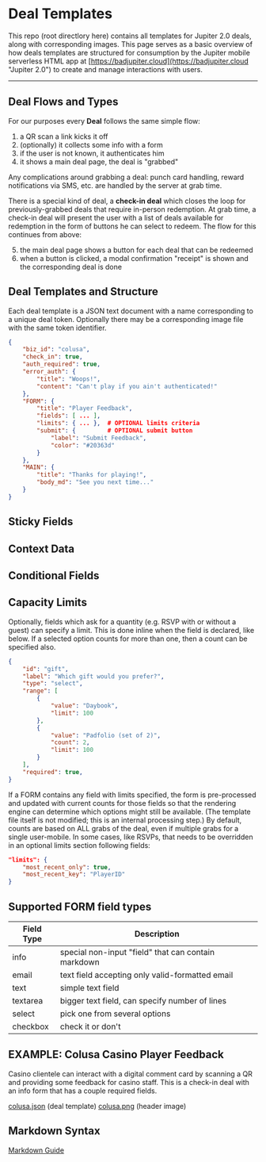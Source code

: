 # Deal Templates

This repo (root directlory here) contains all templates for Jupiter 2.0 deals, along with corresponding images.
This page serves as a basic overview of how deals templates are structured for consumption by the 
Jupiter mobile serverless HTML app at [https://badjupiter.cloud](https://badjupiter.cloud "Jupiter 2.0") 
to create and manage interactions with users.

---

## Deal Flows and Types

For our purposes every **Deal** follows the same simple flow: 

1. a QR scan a link kicks it off
2. (optionally) it collects some info with a form
3. if the user is not known, it authenticates him
4. it shows a main deal page, the deal is "grabbed"

Any complications around grabbing a deal: punch card handling, reward notifications via SMS, etc. are handled
by the server at grab time. 

There is a special kind of deal, a **check-in deal** which closes the loop for previously-grabbed deals 
that require in-person redemption. At grab time, a check-in deal will present the user with a list of deals
available for redemption in the form of buttons he can select to redeem. The flow for this continues from above:

5. the main deal page shows a button for each deal that can be redeemed
6. when a button is clicked, a modal confirmation "receipt" is shown and the corresponding deal is done

##  Deal Templates and Structure

Each deal template is a JSON text document with a name corresponding to a unique deal token. 
Optionally there may be a corresponding image file with the same token identifier.

```json
{
	"biz_id": "colusa",
	"check_in": true,
	"auth_required": true,
	"error_auth": {
		"title": "Woops!",
		"content": "Can't play if you ain't authenticated!"
	},
	"FORM": {
		"title": "Player Feedback",
		"fields": [ ... ],	
		"limits": { ... },	# OPTIONAL limits criteria
		"submit": { 		# OPTIONAL submit button
			"label": "Submit Feedback",
			"color": "#20363d"
		}
	},
	"MAIN": {
		"title": "Thanks for playing!",
		"body_md": "See you next time..."
	}
}
```
## Sticky Fields
## Context Data
## Conditional Fields
## Capacity Limits

Optionally, fields which ask for a quantity (e.g. RSVP with or without a guest) can specify a limit.
This is done inline when the field is declared, like below. If a selected option counts for more than one,
then a count can be specified also.

```json
{
	"id": "gift",
	"label": "Which gift would you prefer?",
	"type": "select",
	"range": [
		{
			"value": "Daybook",
			"limit": 100
		},
		{
			"value": "Padfolio (set of 2)",
			"count": 2,
			"limit": 100
		}
	],
	"required": true,
}
```

If a FORM contains any field with limits specified, the form is pre-processed and updated with current counts for those fields
so that the rendering engine can determine which options might still be available. (The template file itself is not modified; 
this is an internal processing step.) By default, counts are based on ALL grabs of the deal, even if multiple grabs for a single
user-mobile. In some cases, like RSVPs, that needs to be overridden in an optional limits section following fields:

```json
"limits": {
	"most_recent_only": true,
	"most_recent_key": "PlayerID"
}
```

## Supported FORM field types

|Field Type        |Description                                         |
|------------------|----------------------------------------------------|
|info              |special non-input "field" that can contain markdown |
|email             |text field accepting only valid-formatted email     |
|text              |simple text field                                   |
|textarea          |bigger text field, can specify number of lines      |
|select            |pick one from several options                       |
|checkbox          |check it or don't                                   |


## EXAMPLE: Colusa Casino Player Feedback

Casino clientele can interact with a digital comment card by scanning a QR and providing some feedback for
casino staff. This is a check-in deal with an info form that has a couple required fields.

[colusa.json](https://badjupiter.github.io/v2-deals/colusa.json) (deal template)
[colusa.png](https://badjupiter.github.io/v2-deals/colusa.png) (header image)

## Markdown Syntax

[Markdown Guide](https://www.markdownguide.org/basic-syntax/ "Markdown Cheat Sheet")
